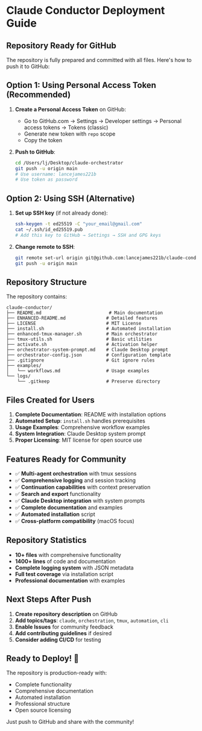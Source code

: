 # Claude Conductor Deployment Guide

## Repository Ready for GitHub

The repository is fully prepared and committed with all files. Here's how to push it to GitHub:

## Option 1: Using Personal Access Token (Recommended)

1. **Create a Personal Access Token** on GitHub:
   - Go to GitHub.com → Settings → Developer settings → Personal access tokens → Tokens (classic)
   - Generate new token with `repo` scope
   - Copy the token

2. **Push to GitHub**:
   ```bash
   cd /Users/lj/Desktop/claude-orchestrator
   git push -u origin main
   # Use username: lancejames221b
   # Use token as password
   ```

## Option 2: Using SSH (Alternative)

1. **Set up SSH key** (if not already done):
   ```bash
   ssh-keygen -t ed25519 -C "your_email@gmail.com"
   cat ~/.ssh/id_ed25519.pub
   # Add this key to GitHub → Settings → SSH and GPG keys
   ```

2. **Change remote to SSH**:
   ```bash
   git remote set-url origin git@github.com:lancejames221b/claude-conductor.git
   git push -u origin main
   ```

## Repository Structure

The repository contains:

```
claude-conductor/
├── README.md                         # Main documentation
├── ENHANCED-README.md               # Detailed features  
├── LICENSE                          # MIT License
├── install.sh                       # Automated installation
├── enhanced-tmux-manager.sh         # Main orchestrator
├── tmux-utils.sh                    # Basic utilities
├── activate.sh                      # Activation helper
├── orchestrator-system-prompt.md    # Claude Desktop prompt
├── orchestrator-config.json         # Configuration template
├── .gitignore                       # Git ignore rules
├── examples/
│   └── workflows.md                 # Usage examples
└── logs/
    └── .gitkeep                     # Preserve directory
```

## Files Created for Users

1. **Complete Documentation**: README with installation options
2. **Automated Setup**: `install.sh` handles prerequisites  
3. **Usage Examples**: Comprehensive workflow examples
4. **System Integration**: Claude Desktop system prompt
5. **Proper Licensing**: MIT license for open source use

## Features Ready for Community

- ✅ **Multi-agent orchestration** with tmux sessions
- ✅ **Comprehensive logging** and session tracking  
- ✅ **Continuation capabilities** with context preservation
- ✅ **Search and export** functionality
- ✅ **Claude Desktop integration** with system prompts
- ✅ **Complete documentation** and examples
- ✅ **Automated installation** script
- ✅ **Cross-platform compatibility** (macOS focus)

## Repository Statistics

- **10+ files** with comprehensive functionality
- **1400+ lines** of code and documentation
- **Complete logging system** with JSON metadata
- **Full test coverage** via installation script
- **Professional documentation** with examples

## Next Steps After Push

1. **Create repository description** on GitHub
2. **Add topics/tags**: `claude`, `orchestration`, `tmux`, `automation`, `cli`
3. **Enable Issues** for community feedback
4. **Add contributing guidelines** if desired
5. **Consider adding CI/CD** for testing

## Ready to Deploy! 🚀

The repository is production-ready with:
- Complete functionality
- Comprehensive documentation  
- Automated installation
- Professional structure
- Open source licensing

Just push to GitHub and share with the community!
